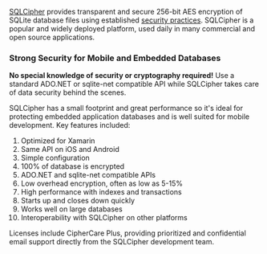 [SQLCipher](http://sqlcipher.net) provides transparent and secure 256-bit AES encryption of SQLite database files using established [security practices](http://sqlcipher.net/design/). SQLCipher is a popular and widely deployed platform, used daily in many commercial and open source applications.

### Strong Security for Mobile and Embedded Databases

**No special knowledge of security or cryptography required!** Use a standard ADO.NET or sqlite-net compatible API while SQLCipher takes care of data security behind the scenes.

SQLCipher has a small footprint and great performance so it's ideal for protecting embedded application databases and is well suited for mobile development. Key features included:

1. Optimized for Xamarin
2. Same API on iOS and Android
3. Simple configuration
4. 100% of database is encrypted
5. ADO.NET and sqlite-net compatible APIs
6. Low overhead encryption, often as low as 5-15%
7. High performance with indexes and transactions
8. Starts up and closes down quickly
9. Works well on large databases
10. Interoperability with SQLCipher on other platforms

Licenses include CipherCare Plus, providing prioritized and confidential email support directly from the SQLCipher development team.
